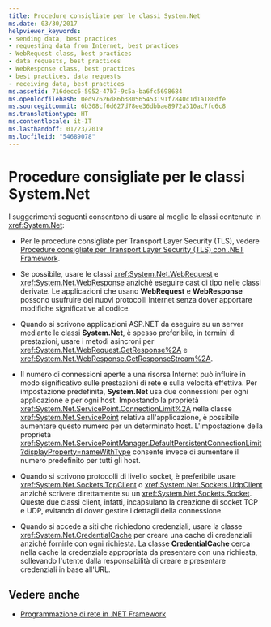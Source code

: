 ```yaml
---
title: Procedure consigliate per le classi System.Net
ms.date: 03/30/2017
helpviewer_keywords:
- sending data, best practices
- requesting data from Internet, best practices
- WebRequest class, best practices
- data requests, best practices
- WebResponse class, best practices
- best practices, data requests
- receiving data, best practices
ms.assetid: 716decc6-5952-47b7-9c5a-ba6fc5698684
ms.openlocfilehash: 0ed97626d86b380565453191f7840c1d1a180dfe
ms.sourcegitcommit: 6b308cf6d627d78ee36dbbae8972a310ac7fd6c8
ms.translationtype: HT
ms.contentlocale: it-IT
ms.lasthandoff: 01/23/2019
ms.locfileid: "54689078"
---
```

# <a name="best-practices-for-systemnet-classes"></a>Procedure consigliate per le classi System.Net
I suggerimenti seguenti consentono di usare al meglio le classi contenute in <xref:System.Net>:  
  
-   Per le procedure consigliate per Transport Layer Security (TLS), vedere [Procedure consigliate per Transport Layer Security (TLS) con .NET Framework](tls.md).

-   Se possibile, usare le classi <xref:System.Net.WebRequest> e <xref:System.Net.WebResponse> anziché eseguire cast di tipo nelle classi derivate. Le applicazioni che usano **WebRequest** e **WebResponse** possono usufruire dei nuovi protocolli Internet senza dover apportare modifiche significative al codice.  
  
-   Quando si scrivono applicazioni ASP.NET da eseguire su un server mediante le classi **System.Net**, è spesso preferibile, in termini di prestazioni, usare i metodi asincroni per <xref:System.Net.WebRequest.GetResponse%2A> e <xref:System.Net.WebResponse.GetResponseStream%2A>.  
  
-   Il numero di connessioni aperte a una risorsa Internet può influire in modo significativo sulle prestazioni di rete e sulla velocità effettiva. Per impostazione predefinita, **System.Net** usa due connessioni per ogni applicazione e per ogni host. Impostando la proprietà <xref:System.Net.ServicePoint.ConnectionLimit%2A> nella classe <xref:System.Net.ServicePoint> relativa all'applicazione, è possibile aumentare questo numero per un determinato host. L'impostazione della proprietà <xref:System.Net.ServicePointManager.DefaultPersistentConnectionLimit?displayProperty=nameWithType> consente invece di aumentare il numero predefinito per tutti gli host.  
  
-   Quando si scrivono protocolli di livello socket, è preferibile usare <xref:System.Net.Sockets.TcpClient> o <xref:System.Net.Sockets.UdpClient> anziché scrivere direttamente su un <xref:System.Net.Sockets.Socket>. Queste due classi client, infatti, incapsulano la creazione di socket TCP e UDP, evitando di dover gestire i dettagli della connessione.  
  
-   Quando si accede a siti che richiedono credenziali, usare la classe <xref:System.Net.CredentialCache> per creare una cache di credenziali anziché fornirle con ogni richiesta. La classe **CredentialCache** cerca nella cache la credenziale appropriata da presentare con una richiesta, sollevando l'utente dalla responsabilità di creare e presentare credenziali in base all'URL.  
  
## <a name="see-also"></a>Vedere anche
- [Programmazione di rete in .NET Framework](../../../docs/framework/network-programming/index.md)
